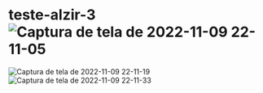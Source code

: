 # teste-alzir-3![Captura de tela de 2022-11-09 22-11-05](https://user-images.githubusercontent.com/72900664/200976505-1daecc83-110f-45a5-bd0f-8328a5617c23.png)
![Captura de tela de 2022-11-09 22-11-19](https://user-images.githubusercontent.com/72900664/200976508-299ee76a-dd90-418f-84bc-9a25d824bcfa.png)
![Captura de tela de 2022-11-09 22-11-33](https://user-images.githubusercontent.com/72900664/200976510-c32611d1-0aa1-4aee-b195-1d6046136c7a.png)
